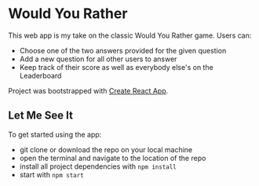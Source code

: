 # Would You Rather

This web app is my take on the classic Would You Rather game. Users can:

* Choose one of the two answers provided for the given question
* Add a new question for all other users to answer
* Keep track of their score as well as everybody else's on the Leaderboard

Project was bootstrapped with [Create React App](https://github.com/facebookincubator/create-react-app).

## Let Me See It

To get started using the app:

* git clone or download the repo on your local machine
* open the terminal and navigate to the location of the repo
* install all project dependencies with `npm install`
* start with `npm start`